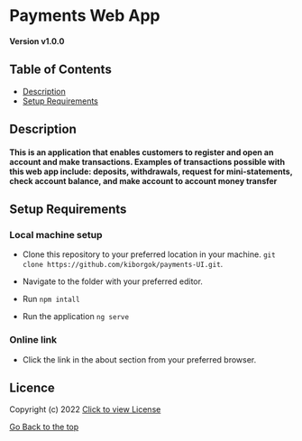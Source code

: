 # Payments Web App

#### Version v1.0.0

## Table of Contents

+ [Description](#description)
+ [Setup Requirements](#setup-requirements)

## Description
#### This is an application that enables customers to register and open an account and make transactions. Examples of transactions possible with this web app include: deposits, withdrawals, request for mini-statements, check account balance, and make account to account money transfer



## Setup Requirements
### Local machine setup
* Clone this repository to your preferred location in your machine. `git clone https://github.com/kiborgok/payments-UI.git`.

* Navigate to the folder with your preferred editor.

* Run `npm intall`

* Run the application `ng serve`
### Online link
* Click the link in the about section from your preferred browser.

## Licence

Copyright (c) 2022 [Click to view License](LICENSE)

[Go Back to the top](#description)

